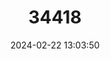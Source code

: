 ---
title: "34418"
category: "Myrcia neokiaerskovii"
draft: false
date: 2024-02-22 13:03:50
languages:
  English: ["Kiaerskovii Lidflower"]
---
